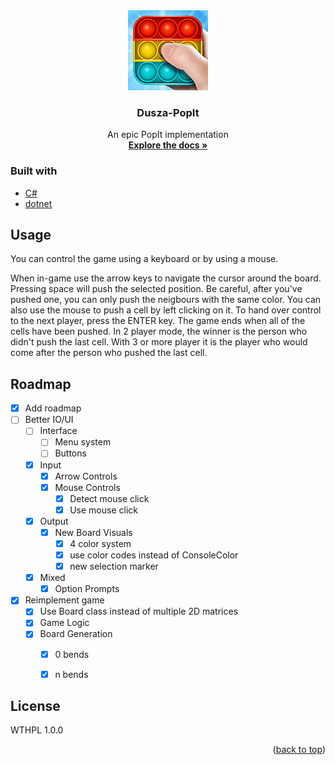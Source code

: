 <div align="center">
  <a href="https://github.com/TomaSajt/Dusza-PopIt">
    <img src="images/popit128.png" alt="Logo" width="128" height="128">
  </a>
  <h3 align="center">Dusza-PopIt</h3>
  <p align="center">
    An epic PopIt implementation
    <br />
    <a href="https://isze.hu/wp-content/uploads/2017/01/Feladat_regionalis_21-22.pdf"><strong>Explore the docs »</strong></a>
  </p>
</div>


### Built with

* [C#](https://docs.microsoft.com/en-us/dotnet/csharp/)
* [dotnet](https://dotnet.microsoft.com/en-us/)

## Usage

You can control the game using a keyboard or by using a mouse.

When in-game use the arrow keys to navigate the cursor around the board. Pressing space will push the selected position. Be careful, after you've pushed one, you can only push the neigbours with the same color. You can also use the mouse to push a cell by left clicking on it. To hand over control to the next player, press the ENTER key.
The game ends when all of the cells have been pushed. In 2 player mode, the winner is the person who didn't push the last cell. With 3 or more player it is the player who would come after the person who pushed the last cell. 

## Roadmap

- [x] Add roadmap
- [ ] Better IO/UI
    - [ ] Interface
        - [ ] Menu system
        - [ ] Buttons
    - [x] Input
        - [x] Arrow Controls
        - [x] Mouse Controls
            - [x] Detect mouse click
            - [x] Use mouse click
    - [x] Output
        - [x] New Board Visuals
            - [x] 4 color system
            - [x] use color codes instead of ConsoleColor
            - [x] new selection marker
    - [x] Mixed
        - [x] Option Prompts
- [x] Reimplement game
    - [x] Use Board class instead of multiple 2D matrices
    - [x] Game Logic
    - [x] Board Generation
        - [x] 0 bends
        - [x] n bends


## License

WTHPL 1.0.0

<p align="right">(<a href="#top">back to top</a>)</p>